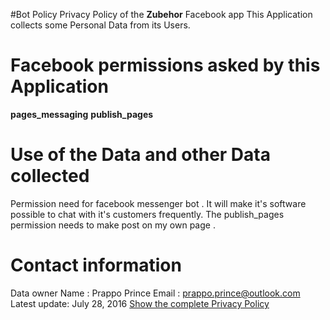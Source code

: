 #Bot Policy
Privacy Policy of the <b>Zubehor</b> Facebook app
This Application collects some Personal Data from its Users.
# Facebook permissions asked by this Application
<b> pages_messaging</b>
<b> publish_pages</b>
# Use of the Data and other Data collected

Permission need for facebook messenger bot . It will make it's software possible to chat with it's
customers frequently.
The publish_pages permission needs to make post on my own page .
# Contact information
Data owner
Name : Prappo  Prince
Email : prappo.prince@outlook.com
Latest update: July 28, 2016
<a href="legal.md">Show the complete Privacy Policy</a>
